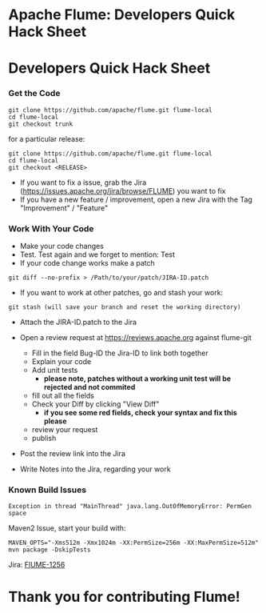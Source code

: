 <!---
Licensed to the Apache Software Foundation (ASF) under one
or more contributor license agreements.  See the NOTICE file
distributed with this work for additional information
regarding copyright ownership.  The ASF licenses this file
to you under the Apache License, Version 2.0 (the
"License"); you may not use this file except in compliance
with the License.  You may obtain a copy of the License at
 http://www.apache.org/licenses/LICENSE-2.0
Unless required by applicable law or agreed to in writing,
software distributed under the License is distributed on an
"AS IS" BASIS, WITHOUT WARRANTIES OR CONDITIONS OF ANY
KIND, either express or implied.  See the License for the
specific language governing permissions and limitations
under the License.
-->
Apache Flume: Developers Quick Hack Sheet
=========================================

Developers Quick Hack Sheet
===========================

### Get the Code


```
git clone https://github.com/apache/flume.git flume-local
cd flume-local
git checkout trunk
```


for a particular release:


```
git clone https://github.com/apache/flume.git flume-local
cd flume-local
git checkout <RELEASE>
```


-   If you want to fix a issue, grab the Jira
    (<https://issues.apache.org/jira/browse/FLUME>) you want to fix
-   If you have a new feature / improvement, open a new Jira with the
    Tag "Improvement" / "Feature"

### Work With Your Code

-   Make your code changes
-   Test. Test again and we forget to mention: Test
-   If your code change works make a patch


```
git diff --no-prefix > /Path/to/your/patch/JIRA-ID.patch
```


-   If you want to work at other patches, go and stash your work:


```
git stash (will save your branch and reset the working directory)
```


-   Attach the JIRA-ID.patch to the Jira



-   Open a review request at <https://reviews.apache.org> against
    flume-git
    -   Fill in the field Bug-ID the Jira-ID to link both together
    -   Explain your code
    -   Add unit tests
        -   **please note, patches without a working unit test will be
            rejected and not commited**
    -   fill out all the fields
    -   Check your Diff by clicking "View Diff"
        -   **if you see some red fields, check your syntax and fix this
            please**
    -   review your request
    -   publish



-   Post the review link into the Jira
-   Write Notes into the Jira, regarding your work

### Known Build Issues


```
Exception in thread "MainThread" java.lang.OutOfMemoryError: PermGen space
```


Maven2 Issue, start your build with:


```
MAVEN_OPTS="-Xms512m -Xmx1024m -XX:PermSize=256m -XX:MaxPermSize=512m" mvn package -DskipTests
```


Jira:
[FlUME-1256](https://issues.apache.org/jira/browse/FLUME-1256)

Thank you for contributing Flume!
=================================

